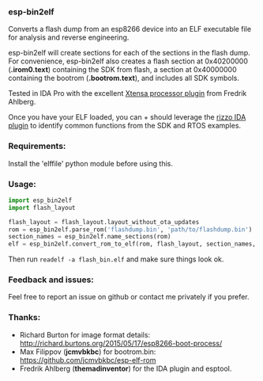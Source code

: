 ### esp-bin2elf

Converts a flash dump from an esp8266 device into an ELF executable file for analysis and reverse engineering.

esp-bin2elf will create sections for each of the sections in the flash dump.  For convenience, esp-bin2elf also creates a flash section at 0x40200000 (**.irom0.text**) containing the SDK from flash, a section at 0x40000000 containing the bootrom (**.bootrom.text**), and includes all SDK symbols.

Tested in IDA Pro with the excellent [Xtensa processor plugin](https://github.com/themadinventor/ida-xtensa) from Fredrik Ahlberg.

Once you have your ELF loaded, you can + should leverage the [rizzo IDA plugin](https://github.com/devttys0/ida) to identify common functions from the SDK and RTOS examples.

### Requirements:

Install the 'elffile' python module before using this.

### Usage:

```python
import esp_bin2elf
import flash_layout

flash_layout = flash_layout.layout_without_ota_updates
rom = esp_bin2elf.parse_rom('flashdump.bin', 'path/to/flashdump.bin')
section_names = esp_bin2elf.name_sections(rom)
elf = esp_bin2elf.convert_rom_to_elf(rom, flash_layout, section_names, 'flash_bin.elf')
```

Then run `readelf -a flash_bin.elf` and make sure things look ok.

### Feedback and issues:

Feel free to report an issue on github or contact me privately if you prefer.

### Thanks:

* Richard Burton for image format details: http://richard.burtons.org/2015/05/17/esp8266-boot-process/
* Max Filippov (**jcmvbkbc**) for bootrom.bin: https://github.com/jcmvbkbc/esp-elf-rom
* Fredrik Ahlberg (**themadinventor**) for the IDA plugin and esptool.
